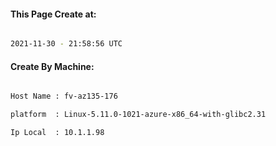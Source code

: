 
   
#### This Page Create at:

```bash

2021-11-30 - 21:58:56 UTC

```

#### Create By Machine:

```bash

Host Name : fv-az135-176

platform  : Linux-5.11.0-1021-azure-x86_64-with-glibc2.31

Ip Local  : 10.1.1.98

```


